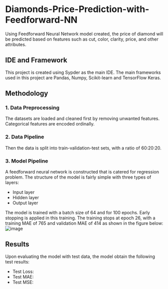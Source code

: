 # Diamonds-Price-Prediction-with-Feedforward-NN
Using Feedforward Neural Network model created, the price of diamond will be predicted based on features such as cut, color, clarity, price, and other attributes.

## IDE and Framework
This project is created using Sypder as the main IDE. The main frameworks used in this project are Pandas, Numpy, Scikit-learn and TensorFlow Keras.

## Methodology

### 1. Data Preprocessing
The datasets are loaded and cleaned first by removing unwanted features. Categorical features are encoded ordinally. 

### 2. Data Pipeline
Then the data is split into train-validation-test sets, with a ratio of 60:20:20.

### 3. Model Pipeline
A feedforward neural network is constructed that is catered for regression problem. The structure of the model is fairly simple with three types of layers:
- Input layer
- Hidden layer
- Output layer

The model is trained with a batch size of 64 and for 100 epochs. Early stopping is applied in this training. The training stops at epoch 26, with a training MAE of 765 and validation MAE of 414 as shown in the figure below:
![image](https://user-images.githubusercontent.com/100325884/166849535-981ccceb-926f-4c26-b77a-d36bcf74f119.png)


## Results
Upon evaluating the model with test data, the model obtain the following test results:
- Test Loss:
- Test MAE:
- Test MSE:
